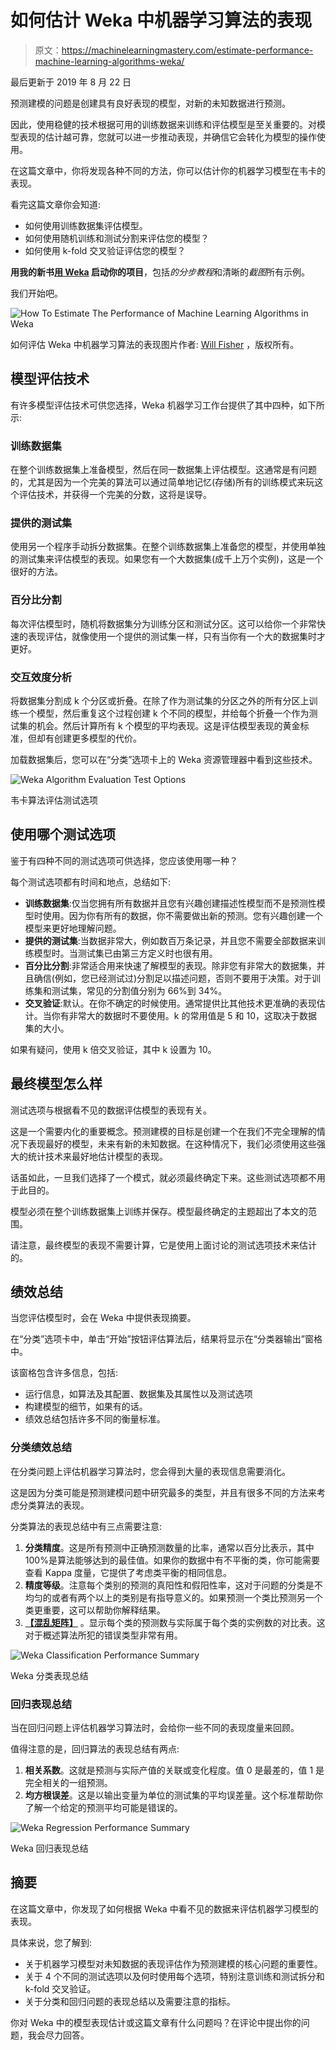 # 如何估计 Weka 中机器学习算法的表现

> 原文：<https://machinelearningmastery.com/estimate-performance-machine-learning-algorithms-weka/>

最后更新于 2019 年 8 月 22 日

预测建模的问题是创建具有良好表现的模型，对新的未知数据进行预测。

因此，使用稳健的技术根据可用的训练数据来训练和评估模型是至关重要的。对模型表现的估计越可靠，您就可以进一步推动表现，并确信它会转化为模型的操作使用。

在这篇文章中，你将发现各种不同的方法，你可以估计你的机器学习模型在韦卡的表现。

看完这篇文章你会知道:

*   如何使用训练数据集评估模型。
*   如何使用随机训练和测试分割来评估您的模型？
*   如何使用 k-fold 交叉验证评估您的模型？

**用我的新书[用 Weka](https://machinelearningmastery.com/machine-learning-mastery-weka/) 启动你的项目**，包括*的分步教程*和清晰的*截图*所有示例。

我们开始吧。

![How To Estimate The Performance of Machine Learning Algorithms in Weka](img/061c1dddd6eea93ad8c2242e5c047ccc.png)

如何评估 Weka
中机器学习算法的表现图片作者: [Will Fisher](https://www.flickr.com/photos/fireatwillrva/15120126914/) ，版权所有。

## 模型评估技术

有许多模型评估技术可供您选择，Weka 机器学习工作台提供了其中四种，如下所示:

### 训练数据集

在整个训练数据集上准备模型，然后在同一数据集上评估模型。这通常是有问题的，尤其是因为一个完美的算法可以通过简单地记忆(存储)所有的训练模式来玩这个评估技术，并获得一个完美的分数，这将是误导。

### 提供的测试集

使用另一个程序手动拆分数据集。在整个训练数据集上准备您的模型，并使用单独的测试集来评估模型的表现。如果您有一个大数据集(成千上万个实例)，这是一个很好的方法。

### 百分比分割

每次评估模型时，随机将数据集分为训练分区和测试分区。这可以给你一个非常快速的表现评估，就像使用一个提供的测试集一样，只有当你有一个大的数据集时才更好。

### 交互效度分析

将数据集分割成 k 个分区或折叠。在除了作为测试集的分区之外的所有分区上训练一个模型，然后重复这个过程创建 k 个不同的模型，并给每个折叠一个作为测试集的机会。然后计算所有 k 个模型的平均表现。这是评估模型表现的黄金标准，但却有创建更多模型的代价。

加载数据集后，您可以在“分类”选项卡上的 Weka 资源管理器中看到这些技术。

![Weka Algorithm Evaluation Test Options](img/2ea03118f6e53f6276a1a8ad196f7ded.png)

韦卡算法评估测试选项

## 使用哪个测试选项

鉴于有四种不同的测试选项可供选择，您应该使用哪一种？

每个测试选项都有时间和地点，总结如下:

*   **训练数据集**:仅当您拥有所有数据并且您有兴趣创建描述性模型而不是预测性模型时使用。因为你有所有的数据，你不需要做出新的预测。您有兴趣创建一个模型来更好地理解问题。
*   **提供的测试集**:当数据非常大，例如数百万条记录，并且您不需要全部数据来训练模型时。当测试集已由第三方定义时也很有用。
*   **百分比分割**:非常适合用来快速了解模型的表现。除非您有非常大的数据集，并且确信(例如，您已经测试过)分割足以描述问题，否则不要用于决策。对于训练集和测试集，常见的分割值分别为 66%到 34%。
*   **交叉验证**:默认。在你不确定的时候使用。通常提供比其他技术更准确的表现估计。当你有非常大的数据时不要使用。k 的常用值是 5 和 10，这取决于数据集的大小。

如果有疑问，使用 k 倍交叉验证，其中 k 设置为 10。

## 最终模型怎么样

测试选项与根据看不见的数据评估模型的表现有关。

这是一个需要内化的重要概念。预测建模的目标是创建一个在我们不完全理解的情况下表现最好的模型，未来有新的未知数据。在这种情况下，我们必须使用这些强大的统计技术来最好地估计模型的表现。

话虽如此，一旦我们选择了一个模式，就必须最终确定下来。这些测试选项都不用于此目的。

模型必须在整个训练数据集上训练并保存。模型最终确定的主题超出了本文的范围。

请注意，最终模型的表现不需要计算，它是使用上面讨论的测试选项技术来估计的。

## 绩效总结

当您评估模型时，会在 Weka 中提供表现摘要。

在“分类”选项卡中，单击“开始”按钮评估算法后，结果将显示在“分类器输出”窗格中。

该窗格包含许多信息，包括:

*   运行信息，如算法及其配置、数据集及其属性以及测试选项
*   构建模型的细节，如果有的话。
*   绩效总结包括许多不同的衡量标准。

### 分类绩效总结

在分类问题上评估机器学习算法时，您会得到大量的表现信息需要消化。

这是因为分类可能是预测建模问题中研究最多的类型，并且有很多不同的方法来考虑分类算法的表现。

分类算法的表现总结中有三点需要注意:

1.  **分类精度**。这是所有预测中正确预测数量的比率，通常以百分比表示，其中 100%是算法能够达到的最佳值。如果你的数据中有不平衡的类，你可能需要查看 Kappa 度量，它提供了考虑类平衡的相同信息。
2.  **精度等级**。注意每个类别的预测的真阳性和假阳性率，这对于问题的分类是不均匀的或者有两个以上的类别是有指导意义的。如果预测一个类比预测另一个类更重要，这可以帮助你解释结果。
3.  [**【混乱矩阵】**](https://machinelearningmastery.com/confusion-matrix-machine-learning/) 。显示每个类的预测数与实际属于每个类的实例数的对比表。这对于概述算法所犯的错误类型非常有用。

![Weka Classification Performance Summary](img/7f0d4f03ab0560b43b0d258fc1c10f27.png)

Weka 分类表现总结

### 回归表现总结

当在回归问题上评估机器学习算法时，会给你一些不同的表现度量来回顾。

值得注意的是，回归算法的表现总结有两点:

1.  **相关系数**。这就是预测与实际产值的关联或变化程度。值 0 是最差的，值 1 是完全相关的一组预测。
2.  **均方根误差**。这是以输出变量为单位的测试集的平均误差量。这个标准帮助你了解一个给定的预测平均可能是错误的。

![Weka Regression Performance Summary](img/5cbb23b9a7546af8e8b525bcb04c314f.png)

Weka 回归表现总结

## 摘要

在这篇文章中，你发现了如何根据 Weka 中看不见的数据来评估机器学习模型的表现。

具体来说，您了解到:

*   关于机器学习模型对未知数据的表现评估作为预测建模的核心问题的重要性。
*   关于 4 个不同的测试选项以及何时使用每个选项，特别注意训练和测试拆分和 k-fold 交叉验证。
*   关于分类和回归问题的表现总结以及需要注意的指标。

你对 Weka 中的模型表现估计或这篇文章有什么问题吗？在评论中提出你的问题，我会尽力回答。